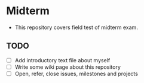Midterm
=======
* This repository covers field test of midterm exam.

## TODO

* [ ] Add introductory text file about myself
* [ ] Write some wiki page about this repository
* [ ] Open, refer, close issues, milestones and projects
